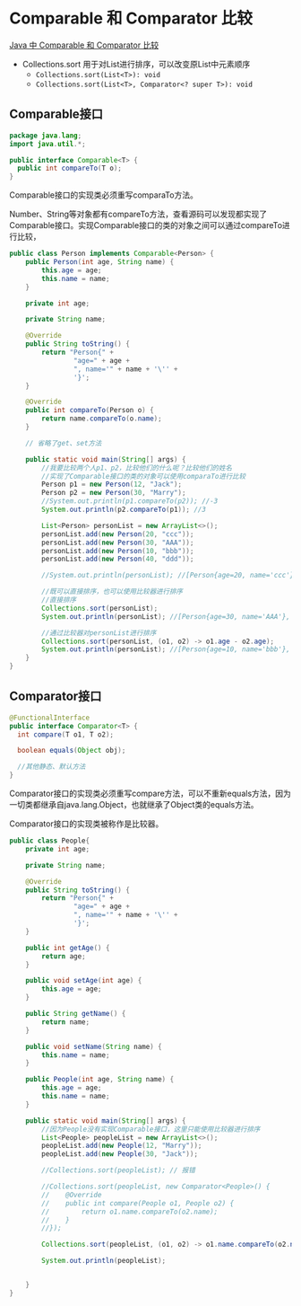 # Comparable 和 Comparator 比较

[Java 中 Comparable 和 Comparator 比较](https://www.cnblogs.com/skywang12345/p/3324788.html)

- Collections.sort 用于对List进行排序，可以改变原List中元素顺序
  - `Collections.sort(List<T>): void`
  - `Collections.sort(List<T>, Comparator<? super T>): void`
  
## Comparable接口

```java
package java.lang;
import java.util.*;

public interface Comparable<T> {
  public int compareTo(T o);
}
```

Comparable接口的实现类必须重写comparaTo方法。

Number、String等对象都有compareTo方法，查看源码可以发现都实现了Comparable接口。实现Comparable接口的类的对象之间可以通过compareTo进行比较，

```java
public class Person implements Comparable<Person> {
    public Person(int age, String name) {
        this.age = age;
        this.name = name;
    }

    private int age;

    private String name;

    @Override
    public String toString() {
        return "Person{" +
                "age=" + age +
                ", name='" + name + '\'' +
                '}';
    }

    @Override
    public int compareTo(Person o) {
        return name.compareTo(o.name);
    }

    // 省略了get、set方法

    public static void main(String[] args) {
        //我要比较两个人p1、p2，比较他们的什么呢？比较他们的姓名
        //实现了Comparable接口的类的对象可以使用comparaTo进行比较
        Person p1 = new Person(12, "Jack");
        Person p2 = new Person(30, "Marry");
        //System.out.println(p1.compareTo(p2)); //-3
        System.out.println(p2.compareTo(p1)); //3

        List<Person> personList = new ArrayList<>();
        personList.add(new Person(20, "ccc"));
        personList.add(new Person(30, "AAA"));
        personList.add(new Person(10, "bbb"));
        personList.add(new Person(40, "ddd"));

        //System.out.println(personList); //[Person{age=20, name='ccc'}, Person{age=30, name='AAA'}, Person{age=10, name='bbb'}, Person{age=40, name='ddd'}]

        //既可以直接排序，也可以使用比较器进行排序
        //直接排序
        Collections.sort(personList);
        System.out.println(personList); //[Person{age=30, name='AAA'}, Person{age=10, name='bbb'}, Person{age=20, name='ccc'}, Person{age=40, name='ddd'}]

        //通过比较器对personList进行排序
        Collections.sort(personList, (o1, o2) -> o1.age - o2.age);
        System.out.println(personList); //[Person{age=10, name='bbb'}, Person{age=20, name='ccc'}, Person{age=30, name='AAA'}, Person{age=40, name='ddd'}]
    }
}
```

## Comparator接口

```java
@FunctionalInterface
public interface Comparator<T> {
  int compare(T o1, T o2);

  boolean equals(Object obj);

  //其他静态、默认方法
}
```

Comparator接口的实现类必须重写compare方法，可以不重新equals方法，因为一切类都继承自java.lang.Object，也就继承了Object类的equals方法。

Comparator接口的实现类被称作是比较器。

```java
public class People{
    private int age;

    private String name;

    @Override
    public String toString() {
        return "Person{" +
                "age=" + age +
                ", name='" + name + '\'' +
                '}';
    }

    public int getAge() {
        return age;
    }

    public void setAge(int age) {
        this.age = age;
    }

    public String getName() {
        return name;
    }

    public void setName(String name) {
        this.name = name;
    }

    public People(int age, String name) {
        this.age = age;
        this.name = name;
    }

    public static void main(String[] args) {
        //因为People没有实现Comparable接口，这里只能使用比较器进行排序
        List<People> peopleList = new ArrayList<>();
        peopleList.add(new People(12, "Marry"));
        peopleList.add(new People(30, "Jack"));

        //Collections.sort(peopleList); // 报错

        //Collections.sort(peopleList, new Comparator<People>() {
        //    @Override
        //    public int compare(People o1, People o2) {
        //        return o1.name.compareTo(o2.name);
        //    }
        //});

        Collections.sort(peopleList, (o1, o2) -> o1.name.compareTo(o2.name));

        System.out.println(peopleList);


    }
}
```